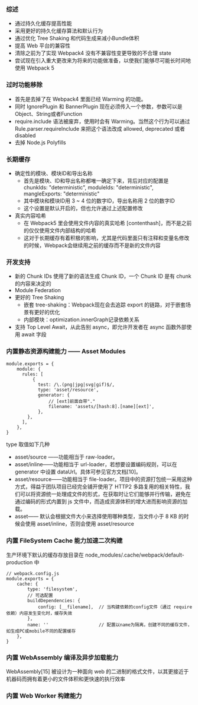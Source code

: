 ### 综述
- 通过持久化缓存提高性能
- 采用更好的持久化缓存算法和默认行为
- 通过优化 Tree Shaking 和代码生成来减小Bundle体积
- 提高 Web 平台的兼容性
- 清除之前为了实现 Webpack4 没有不兼容性变更导致的不合理 state
- 尝试现在引入重大更改来为将来的功能做准备，以使我们能够尽可能长时间地使用 Webpack 5

### 过时功能移除
- 首先是去掉了在 Webpack4 里面已经 Warming 的功能。
- 同时 IgnorePlugin 和 BannerPlugin 现在必须传入一个参数，参数可以是 Object、String或者Function
- require.include 语法被废弃，使用时会有 Warming。当然这个行为可以通过 Rule.parser.requireInclude 来把这个语法改成 allowed, deprecated 或者 disabled
- 去掉 Node.js Polyfills

### 长期缓存
- 确定性的模块、模块ID和导出名称
  - 首先是模块、ID和导出名称都唯一确定下来，背后对应的配置是 chunkIds: "deterministic", moduleIds: "deterministic", mangleExports: "deterministic"
  - 其中模块和模块ID用 3 ~ 4 位的数字ID，导出名称用 2 位的数字ID
  - 这个设置是默认开启的，但也允许通过上述配置修改
- 真实内容哈希
  - 在 Webpack5 里会使用文件内容的真实哈希 [contenthash]，而不是之前的仅仅使用文件内部结构的哈希
  - 这对于长期缓存有着积极的影响，尤其是代码里面只有注释和变量名修改的时候，Webpack会继续用之前的缓存而不是新的文件内容

### 开发支持
- 新的 Chunk IDs 使用了新的语法生成 Chunk ID，一个 Chunk ID 是有 chunk 的内容来决定的
- Module Federation
- 更好的 Tree Shaking
  - 嵌套 tree-shaking：Webpack现在会去追踪 export 的链路，对于嵌套场景有更好的优化
  - 内部模块：optimization.innerGraph记录依赖关系
- 支持 Top Level Await，从此告别 async，即允许开发者在 async 函数外部使用 await 字段

### 内置静态资源构建能力 —— Asset Modules
```
module.exports = {
    module: {
      rules: [
          {
            test: /\.(png|jpg|svg|gif)$/,
            type: 'asset/resource',
            generator: {
                // [ext]前面自带"."
                filename: 'assets/[hash:8].[name][ext]',
            },
        },
      ],
    },
}
```
type 取值如下几种
- asset/source ——功能相当于 raw-loader。
- asset/inline——功能相当于 url-loader，若想要设置编码规则，可以在 generator 中设置 dataUrl。具体可参见官方文档[10]。
- asset/resource——功能相当于 file-loader。项目中的资源打包统一采用这种方式，得益于团队项目已经完全铺开使用了 HTTP2 多路复用的相关特性，我们可以将资源统一处理成文件的形式，在获取时让它们能够并行传输，避免在通过编码的形式内置到 js 文件中，而造成资源体积的增大进而影响资源的加载。
- asset—— 默认会根据文件大小来选择使用哪种类型，当文件小于 8 KB 的时候会使用 asset/inline，否则会使用 asset/resource

### 内置 FileSystem Cache 能力加速二次构建
生产环境下默认的缓存存放目录在 node_modules/.cache/webpack/default-production 中
```
// webpack.config.js
module.exports = {
    cache: {
        type: 'filesystem',
        // 可选配置
        buildDependencies: {
            config: [__filename],  // 当构建依赖的config文件（通过 require 依赖）内容发生变化时，缓存失效
        },
        name: ''                   // 配置以name为隔离，创建不同的缓存文件，如生成PC或mobile不同的配置缓存
    },
}
```

### 内置 WebAssembly 编译及异步加载能力
WebAssembly[15] 被设计为一种面向 web 的二进制的格式文件，以其更接近于机器码而拥有着更小的文件体积和更快速的执行效率
### 内置 Web Worker 构建能力



